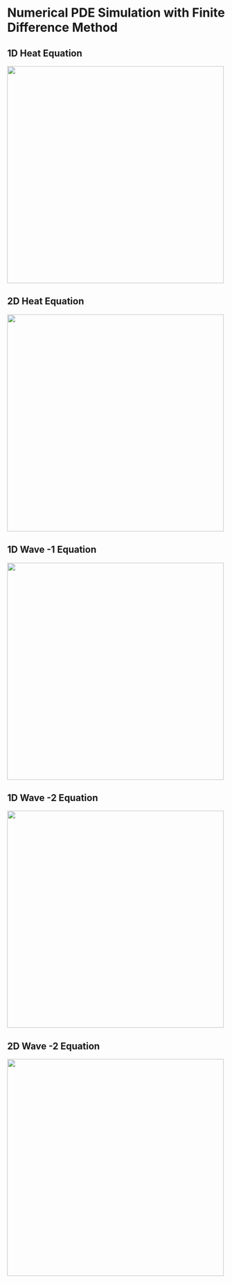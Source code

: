 # Numerical PDE Simulation with Finite Difference Method

## 1D Heat Equation

<img src="https://github.com/AymenRumi/Numerical-Mathematics-and-Computing/blob/master/Numerical%20Partial%20Differential%20Equations/1DHeat.gif" width="500" height="500">


## 2D Heat Equation

<img src="https://github.com/AymenRumi/Numerical-Mathematics-and-Computing/blob/master/Numerical%20Partial%20Differential%20Equations/2DHeat.gif" width="500" height="500">


## 1D Wave -1 Equation

<img src="https://github.com/AymenRumi/Numerical-Mathematics-and-Computing/blob/master/Numerical%20Partial%20Differential%20Equations/1DWave-1.gif" width="500" height="500">

## 1D Wave -2 Equation

<img src="https://github.com/AymenRumi/Numerical-Mathematics-and-Computing/blob/master/Numerical%20Partial%20Differential%20Equations/1DWave-2.gif" width="500" height="500">


## 2D Wave -2 Equation

<img src="https://github.com/AymenRumi/Numerical-Mathematics-and-Computing/blob/master/Numerical%20Partial%20Differential%20Equations/2DWave-2.gif" width="500" height="500">
